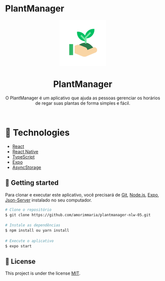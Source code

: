 # PlantManager

<div align="center">
  <img src="assets/icon.png" width="150" />
  <h1>PlantManager</h1>
  <p> O PlantManager é um aplicativo que ajuda as pessoas gerenciar os horários de regar suas plantas de forma simples e fácil. </p>
</div>
<br>

# 🧪 Technologies
- [React](https://reactjs.org/)
- [React Native](https://reactnative.dev/)
- [TypeScript](https://www.typescriptlang.org/)
- [Expo](https://expo.io/)
- [AsyncStorage](https://react-native-async-storage.github.io/async-storage/)

## 🚀 Getting started

Para clonar e executar este aplicativo, você precisará de [Git](https://git-scm.com), [Node.js](https://nodejs.org/en/), [Expo](https://expo.io/), [Json-Server](https://github.com/typicode/json-server) instalado no seu computador.

```bash
# Clone o repositório
$ git clone https://github.com/amorimmaria/plantmanager-nlw-05.git

# Instale as dependências
$ npm install ou yarn install

# Execute o aplicativo
$ expo start
```
## 📝 License

This project is under the license [MIT](./LICENSE).
